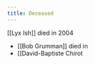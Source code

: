 ```yaml
---
title: Deceased
---
```


[[Lyx Ish]] died in 2004

- [[Bob Grumman]] died in
- [[David-Baptiste Chirot